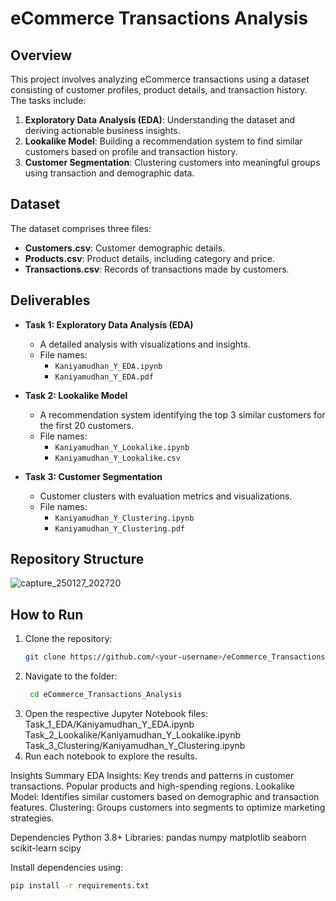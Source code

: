 # eCommerce Transactions Analysis

## Overview
This project involves analyzing eCommerce transactions using a dataset consisting of customer profiles, product details, and transaction history. The tasks include:
1. **Exploratory Data Analysis (EDA)**: Understanding the dataset and deriving actionable business insights.
2. **Lookalike Model**: Building a recommendation system to find similar customers based on profile and transaction history.
3. **Customer Segmentation**: Clustering customers into meaningful groups using transaction and demographic data.

## Dataset
The dataset comprises three files:
- **Customers.csv**: Customer demographic details.
- **Products.csv**: Product details, including category and price.
- **Transactions.csv**: Records of transactions made by customers.

## Deliverables
- **Task 1: Exploratory Data Analysis (EDA)**
  - A detailed analysis with visualizations and insights.
  - File names: 
    - `Kaniyamudhan_Y_EDA.ipynb`
    - `Kaniyamudhan_Y_EDA.pdf`

- **Task 2: Lookalike Model**
  - A recommendation system identifying the top 3 similar customers for the first 20 customers.
  - File names: 
    - `Kaniyamudhan_Y_Lookalike.ipynb`
    - `Kaniyamudhan_Y_Lookalike.csv`

- **Task 3: Customer Segmentation**
  - Customer clusters with evaluation metrics and visualizations.
  - File names: 
    - `Kaniyamudhan_Y_Clustering.ipynb`
    - `Kaniyamudhan_Y_Clustering.pdf`

## Repository Structure
![capture_250127_202720](https://github.com/user-attachments/assets/91febc0c-abe9-4c0a-8681-0b57ae456faf)

## How to Run
1. Clone the repository:
   ```bash
   git clone https://github.com/<your-username>/eCommerce_Transactions_Analysis.git
2. Navigate to the folder:
   ```bash
    cd eCommerce_Transactions_Analysis
3. Open the respective Jupyter Notebook files:
   Task_1_EDA/Kaniyamudhan_Y_EDA.ipynb
   Task_2_Lookalike/Kaniyamudhan_Y_Lookalike.ipynb
   Task_3_Clustering/Kaniyamudhan_Y_Clustering.ipynb
4. Run each notebook to explore the results.

Insights Summary
EDA Insights:
Key trends and patterns in customer transactions.
Popular products and high-spending regions.
Lookalike Model:
Identifies similar customers based on demographic and transaction features.
Clustering:
Groups customers into segments to optimize marketing strategies.

Dependencies
Python 3.8+
Libraries:
pandas
numpy
matplotlib
seaborn
scikit-learn
scipy

Install dependencies using:
```bash
pip install -r requirements.txt
